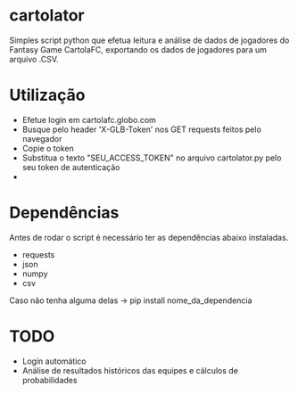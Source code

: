 # cartolator

Simples script python que efetua leitura e análise de dados de jogadores do Fantasy Game CartolaFC, exportando os dados de jogadores para um arquivo .CSV.

# Utilização

- Efetue login em cartolafc.globo.com
- Busque pelo header 'X-GLB-Token' nos GET requests feitos pelo navegador
- Copie o token
- Substitua o texto "SEU_ACCESS_TOKEN" no arquivo cartolator.py pelo seu token de autenticação
- 

# Dependências

Antes de rodar o script é necessário ter as dependências abaixo instaladas.

- requests
- json
- numpy
- csv

Caso não tenha alguma delas -> pip install nome_da_dependencia

# TODO

- Login automático
- Análise de resultados históricos das equipes e cálculos de probabilidades

